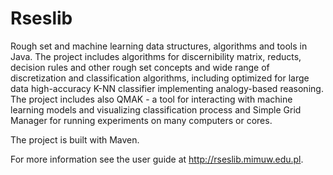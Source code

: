 # Rseslib
Rough set and machine learning data structures, algorithms and tools in Java. The project includes algorithms for discernibility matrix, reducts, decision rules and other rough set concepts and wide range of discretization and classification algorithms, including optimized for large data high-accuracy K-NN classifier implementing analogy-based reasoning. The project includes also QMAK - a tool for interacting with machine learning models and visualizing classification process and Simple Grid Manager for running experiments on many computers or cores.

The project is built with Maven.

For more information see the user guide at http://rseslib.mimuw.edu.pl.
